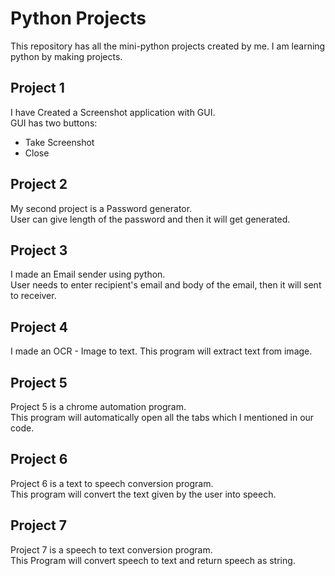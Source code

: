# Python Projects

This repository has all the mini-python projects created by me.
I am learning python by making projects.

## Project 1

I have Created a Screenshot application with GUI.  
GUI has two buttons:  
- Take Screenshot
- Close

  
  
## Project 2  

My second project is a Password generator.  
User can give length of the password and then it will get generated.  

  
  
## Project 3  

I made an Email sender using python.  
User needs to enter recipient's email and body of the email, then it will sent to receiver.  

  
  
## Project 4  

I made an OCR - Image to text.
This program will extract text from image.  

  
  
## Project 5  

Project 5 is a chrome automation program.  
This program will automatically open all the tabs which I mentioned in our code.  

  
  
## Project 6  

Project 6 is a text to speech conversion program.  
This program will convert the text given by the user into speech.  

  
  
## Project 7  

Project 7 is a speech to text conversion program.  
This Program will convert speech to text and return speech as string.  
